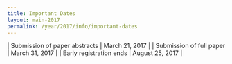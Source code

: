 ```yaml
---
title: Important Dates
layout: main-2017
permalink: /year/2017/info/important-dates
---
```


| Submission of paper abstracts  | March 21, 2017 |
| Submission of full paper       | March 31, 2017 |
| Early registration ends        | August 25, 2017 |

